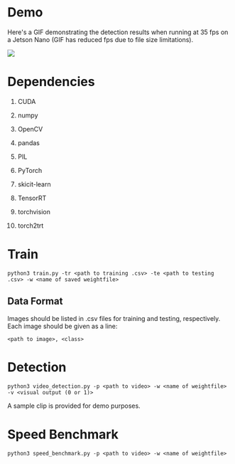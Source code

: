 # Demo
Here's a GIF demonstrating the detection results when running at 35 fps on a Jetson Nano (GIF has reduced fps due to file size limitations).

![](https://github.com/ojalar/gifs/blob/main/modecla.gif)

# Dependencies
1. CUDA  

2. numpy  

3. OpenCV  

4. pandas  

5. PIL  

6. PyTorch  

7. skicit-learn  

8. TensorRT  

9. torchvision  

10. torch2trt

# Train
```
python3 train.py -tr <path to training .csv> -te <path to testing .csv> -w <name of saved weightfile>
```

## Data Format
Images should be listed in .csv files for training and testing, respectively. Each image should be given as a line:  
```
<path to image>, <class>
```
# Detection
```
python3 video_detection.py -p <path to video> -w <name of weightfile> -v <visual output (0 or 1)>
```
A sample clip is provided for demo purposes.

# Speed Benchmark
```
python3 speed_benchmark.py -p <path to video> -w <name of weightfile>
```


